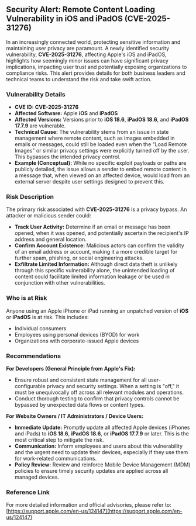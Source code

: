 ## Security Alert: Remote Content Loading Vulnerability in iOS and iPadOS (**CVE-2025-31276**)

In an increasingly connected world, protecting sensitive information and maintaining user privacy are paramount. A newly identified security vulnerability, **CVE-2025-31276**, affecting Apple's iOS and iPadOS, highlights how seemingly minor issues can have significant privacy implications, impacting user trust and potentially exposing organizations to compliance risks. This alert provides details for both business leaders and technical teams to understand the risk and take swift action.

### Vulnerability Details

*   **CVE ID:** **CVE-2025-31276**
*   **Affected Software:** Apple **iOS** and **iPadOS**
*   **Affected Versions:** Versions prior to **iOS 18.6**, **iPadOS 18.6**, and **iPadOS 17.7.9** are vulnerable.
*   **Technical Cause:** The vulnerability stems from an issue in state management where remote content, such as images embedded in emails or messages, could still be loaded even when the "Load Remote Images" or similar privacy settings were explicitly turned off by the user. This bypasses the intended privacy control.
*   **Example (Conceptual):** While no specific exploit payloads or paths are publicly detailed, the issue allows a sender to embed remote content in a message that, when viewed on an affected device, would load from an external server despite user settings designed to prevent this.

### Risk Description

The primary risk associated with **CVE-2025-31276** is a privacy bypass. An attacker or malicious sender could:

*   **Track User Activity:** Determine if an email or message has been opened, when it was opened, and potentially ascertain the recipient's IP address and general location.
*   **Confirm Account Existence:** Malicious actors can confirm the validity of an email address or account, making it a more credible target for further spam, phishing, or social engineering attacks.
*   **Exfiltrate Limited Information:** Although direct data theft is unlikely through this specific vulnerability alone, the unintended loading of content could facilitate limited information leakage or be used in conjunction with other vulnerabilities.

### Who is at Risk

Anyone using an Apple iPhone or iPad running an unpatched version of **iOS** or **iPadOS** is at risk. This includes:

*   Individual consumers
*   Employees using personal devices (BYOD) for work
*   Organizations with corporate-issued Apple devices

### Recommendations

**For Developers (General Principle from Apple's Fix):**

*   Ensure robust and consistent state management for all user-configurable privacy and security settings. When a setting is "off," it must be unequivocally off across all relevant modules and operations.
*   Conduct thorough testing to confirm that privacy controls cannot be bypassed by unexpected data flows or content types.

**For Website Owners / IT Administrators / Device Users:**

*   **Immediate Update:** Promptly update all affected Apple devices (iPhones and iPads) to **iOS 18.6**, **iPadOS 18.6**, or **iPadOS 17.7.9** or later. This is the most critical step to mitigate the risk.
*   **Communication:** Inform employees and users about this vulnerability and the urgent need to update their devices, especially if they use them for work-related communications.
*   **Policy Review:** Review and reinforce Mobile Device Management (MDM) policies to ensure timely security updates are applied across all managed devices.

### Reference Link

For more detailed information and official advisories, please refer to:
[https://support.apple.com/en-us/124147](https://support.apple.com/en-us/124147)